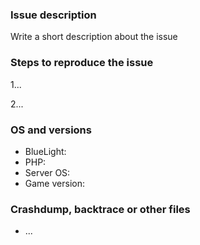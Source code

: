 ### Issue description
Write a short description about the issue

### Steps to reproduce the issue
<!--- help us find the problem by adding steps to reproduce the issue -->

1...

2...

### OS and versions
<!--- use the 'version' command in BlueLight
NOTE: LATEST is not a valid version. 
PocketMine version should include Jenkins build number and/or git commit hash.
ALSO NOTE: NO support whatsoever will be provided for forks or spoons of BlueLight. Issues relating to non-official distributions will be closed as spam. Please send such issues to whoever is responsible for the fork or spoon you are using.
-->
* BlueLight:
* PHP:
* Server OS:
* Game version: 

### Crashdump, backtrace or other files
<!--- please use gist or anything else and add links here -->
* ...
